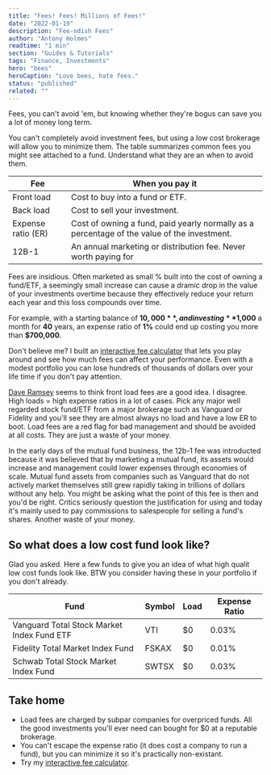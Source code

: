 ```yaml
---
title: "Fees! Fees! Millions of Fees!"
date: "2022-01-19"
description: "Fee-ndish Fees"
author: "Antony Holmes"
readtime: "1 min"
section: "Guides & Tutorials"
tags: "Finance, Investments"
hero: "bees"
heroCaption: "Love bees, hate fees."
status: "published"
related: ""
---
```


Fees, you can't avoid 'em, but knowing whether they're bogus can save you a lot of money long term.

<!-- end -->

You can't completely avoid investment fees, but using a low cost brokerage will allow you to minimize them. The table summarizes common fees you might see attached to a fund. Understand what they are an when to avoid them.

<table>
<thead>
<tr>
    <th>Fee</th>
    <th>When you pay it</th>
</thead>
<tbody>
<tr class="text-red-500">
    <td>Front load</td>
    <td>Cost to buy into a fund or ETF.</td>
</tr>
<tr class="text-red-500">
    <td>Back load</td>
    <td>Cost to sell your investment.</td>
</tr>
<tr>
    <td>Expense ratio (ER)</td>
    <td>Cost of owning a fund, paid yearly normally as a percentage of the value of the investment.</td>
</tr>
<tr>
    <td>12B-1</td>
    <td>An annual marketing or distribution fee. Never worth paying for</td>
</tr>
</tbody>
</table>

Fees are insidious. Often marketed as small % built into the cost of owning a fund/ETF, a seemingly small increase can cause a dramic drop in the value of your investments overtime because they effectively reduce your return each year and this loss compounds over time.

For example, with a starting balance of **$10,000**, and investing **$1,000** a month for **40** years, an expense ratio of **1%** could end up costing you more than **$700,000**.

Don't believe me? I built an [interactive fee calculator](/calculators/fees) that lets you play around and see how much fees can affect your performance. Even with a modest portfolio you can lose hundreds of thousands of dollars over your life time if you don't pay attention.

[Dave Ramsey](https://www.ramseysolutions.com/retirement/why-dave-prefers-up-front-fees) seems to think front load fees are a good idea. I disagree. High loads = high expense ratios in a lot of cases. Pick any major well regarded stock
fund/ETF from a major brokerage such as Vanguard or Fidelity and you'll see they are almost always no load and have a low ER to boot. Load fees are a red flag for bad management and should be avoided at all costs. They are just a waste of your money.

In the early days of the mutual fund business, the 12b-1 fee was introducted because it was believed that by marketing a mutual fund, its assets would increase and management could lower expenses through economies of scale. Mutual fund assets from companies such as Vanguard that do not actively market themselves still grew rapidly taking in trillions of dollars without any help. You might be asking what the point of this fee is then and you'd be right. Critics seriously question the justification for using and today it's mainly used to pay commissions to salespeople for selling a fund's shares. Another waste of your money.

## So what does a low cost fund look like?

Glad you asked. Here a few funds to give you an idea of what high qualit low cost funds look like. BTW you consider having these in your portfolio if you don't already.

<table>
<thead>
<tr>
    <th>Fund</th>
    <th>Symbol</th>
    <th>Load</th>
    <th>Expense Ratio</th>
</thead>
<tbody>
<tr>
    <td>Vanguard Total Stock Market Index Fund ETF</td>
    <td>VTI</td>
    <td>$0</td>
    <td>0.03%</td>
</tr>
<tr>
    <td>Fidelity Total Market Index Fund</td>
    <td>FSKAX</td>
    <td>$0</td>
    <td>0.01%</td>
</tr>
<tr>
    <td>Schwab Total Stock Market Index Fund</td>
    <td>SWTSX</td>
    <td>$0</td>
    <td>0.03%</td>
</tr>
</tbody>
</table>

## Take home

- Load fees are charged by subpar companies for overpriced funds. All the good investments you'll ever need can bought for $0 at a reputable brokerage.
- You can't escape the expense ratio (it does cost a company to run a fund), but you can minimize it so it's practically non-existant.
- Try my [interactive fee calculator](/calculators/fees).

